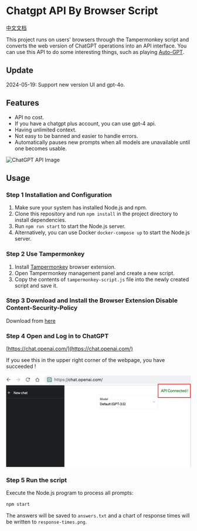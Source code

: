 # Chatgpt API By Browser Script

[中文文档](./README.zh.md)

This project runs on users' browsers through the Tampermonkey script and converts the web version of ChatGPT operations into an API interface. You can use this API to do some interesting things, such as playing [Auto-GPT](https://github.com/Significant-Gravitas/Auto-GPT).

## Update

2024-05-19: Support new version UI and gpt-4o.

## Features
- API no cost.
- If you have a chatgpt plus account, you can use gpt-4 api.
- Having unlimited context.
- Not easy to be banned and easier to handle errors.
- Automatically pauses new prompts when all models are unavailable until one becomes usable.

![ChatGPT API Image](./demo.gif)

## Usage

### Step 1 Installation and Configuration

1. Make sure your system has installed Node.js and npm.
2. Clone this repository and run `npm install` in the project directory to install dependencies.
3. Run `npm run start` to start the Node.js server.
4. Alternatively, you can use Docker `docker-compose up` to start the Node.js server.

### Step 2 Use Tampermonkey

1. Install [Tampermonkey](https://www.tampermonkey.net/) browser extension.
2. Open Tampermonkey management panel and create a new script.
3. Copy the contents of `tampermonkey-script.js` file into the newly created script and save it.

### Step 3 Download and Install the Browser Extension Disable Content-Security-Policy

Download from [here](https://chromewebstore.google.com/detail/disable-content-security/ieelmcmcagommplceebfedjlakkhpden)

### Step 4 Open and Log in to ChatGPT

[https://chat.openai.com/](https://chat.openai.com/)

If you see this in the upper right corner of the webpage, you have succeeded !

![Success Image](./success.png)


### Step 5 Run the script

Execute the Node.js program to process all prompts:

```bash
npm start
```

The answers will be saved to `answers.txt` and a chart of response times will be written to `response-times.png`.
